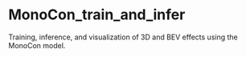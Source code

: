 # MonoCon_train_and_infer
Training, inference, and visualization of 3D and BEV effects using the MonoCon model.
